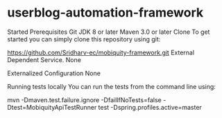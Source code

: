 # userblog-automation-framework

Started Prerequisites Git JDK 8 or later Maven 3.0 or later Clone To get started you can simply clone this repository using git:

https://github.com/Sridharv-ec/mobiquity-framework.git External Dependent Service. None

Externalized Configuration None

Running tests locally You can run the tests from the command line using:

mvn -Dmaven.test.failure.ignore -DfailIfNoTests=false -Dtest=MobiquityApiTestRunner test -Dspring.profiles.active=master
